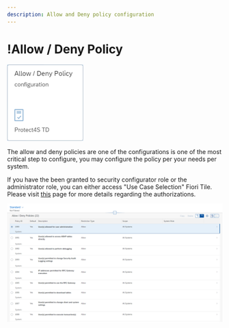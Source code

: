```yaml
---
description: Allow and Deny policy configuration
---
```


# !Allow / Deny Policy

![Allow / Deny Policy configuration](<../.gitbook/assets/image (40).png>)

The allow and deny policies are one of the configurations is one of the most critical step to configure, you may configure the policy per your needs per system.

If you have the been granted to security configurator role or the administrator role, you can either access "Use Case Selection" Fiori Tile. Please visit [this](systems-in-threat-detection/system-configuration-fiori-application/users-and-authorizations/authorizations.md) page for more details regarding the authorizations.

![](<../.gitbook/assets/image (67).png>)
